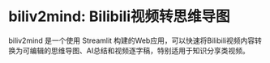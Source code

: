 
# biliv2mind: Bilibili视频转思维导图

biliv2mind 是一个使用 Streamlit 构建的Web应用，可以快速将Bilibili视频内容转换为可编辑的思维导图、AI总结和视频逐字稿，特别适用于知识分享类视频。